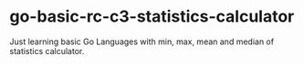# go-basic-rc-c3-statistics-calculator
Just learning basic Go Languages with min, max, mean and median of statistics calculator.
